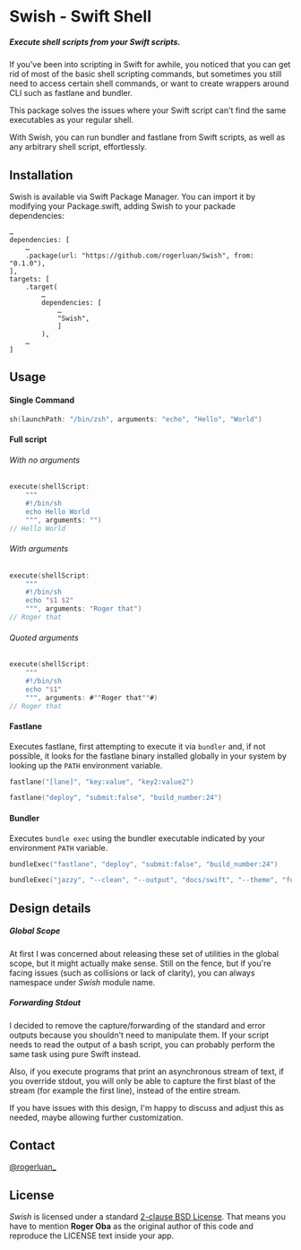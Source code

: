 # Swish - Swift Shell
##### Execute shell scripts from your Swift scripts.

If you've been into scripting in Swift for awhile, you noticed that you can get rid of most of the basic shell scripting commands, but sometimes you still need to access certain shell commands, or want to create wrappers around CLI such as fastlane and bundler.

This package solves the issues where your Swift script can't find the same executables as your regular shell.

With Swish, you can run bundler and fastlane from Swift scripts, as well as any arbitrary shell script, effortlessly.

## Installation

Swish is available via Swift Package Manager.
You can import it by modifying your Package.swift, adding Swish to your packade dependencies:

```
…
dependencies: [
    …
    .package(url: "https://github.com/rogerluan/Swish", from: "0.1.0"),
],
targets: [
    .target(
        …
        dependencies: [
            …
            "Swish",
            ]
        ),
    …
]
```

## Usage

#### Single Command

```swift
sh(launchPath: "/bin/zsh", arguments: "echo", "Hello", "World")
```

#### Full script

###### With no arguments

```swift
execute(shellScript:
    """
    #!/bin/sh
    echo Hello World
    """, arguments: "")
// Hello World
```

###### With arguments

```swift
execute(shellScript:
    """
    #!/bin/sh
    echo "$1 $2"
    """, arguments: "Roger that")
// Roger that
```

###### Quoted arguments

```swift
execute(shellScript:
    """
    #!/bin/sh
    echo "$1"
    """, arguments: #""Roger that""#)
// Roger that
```

#### Fastlane

Executes fastlane, first attempting to execute it via `bundler` and, if not possible, it looks for the fastlane binary installed globally in your system by looking up the `PATH` environment variable.

```swift
fastlane("[lane]", "key:value", "key2:value2")
```

```swift
fastlane("deploy", "submit:false", "build_number:24")
```

#### Bundler

Executes `bundle exec` using the bundler executable indicated by your environment `PATH` variable.

```swift
bundleExec("fastlane", "deploy", "submit:false", "build_number:24")
```

```swift
bundleExec("jazzy", "--clean", "--output", "docs/swift", "--theme", "fullwidth")
```

## Design details

##### Global Scope

At first I was concerned about releasing these set of utilities in the global scope, but it might actually make sense. Still on the fence, but if you're facing issues (such as collisions or lack of clarity), you can always namespace under _Swish_ module name.

##### Forwarding Stdout

I decided to remove the capture/forwarding of the standard and error outputs because you shouldn't need to manipulate them. If your script needs to read the output of a bash script, you can probably perform the same task using pure Swift instead.

Also, if you execute programs that print an asynchronous stream of text, if you override stdout, you will only be able to capture the first blast of the stream (for example the first line), instead of the entire stream.

If you have issues with this design, I'm happy to discuss and adjust this as needed, maybe allowing further customization.

## Contact

[@rogerluan_](https://twitter.com/rogerluan_)

## License

_Swish_ is licensed under a standard [2-clause BSD License](LICENSE). That means you have to mention **Roger Oba** as the original author of this code and reproduce the LICENSE text inside your app.
